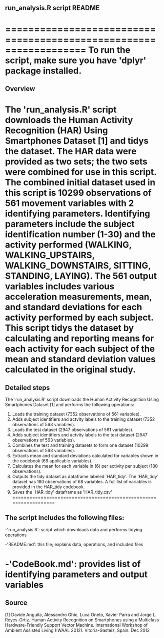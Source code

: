 ## run_analysis.R script README
==================================================================
To run the script, make sure you have 'dplyr' package installed.
==================================================================
## Overview

The 'run_analysis.R' script downloads the Human Activity Recognition (HAR) Using Smartphones Dataset [1] and tidys the dataset.  The HAR data were provided as two sets; the two sets were combined for use in this script.  The combined initial dataset used in this script is 10299 observations of 561 movement variables with 2 identifying parameters.  Identifying parameters include the subject identification number (1-30) and the activity performed (WALKING, WALKING_UPSTAIRS, WALKING_DOWNSTAIRS, SITTING, STANDING, LAYING).  The 561 output variables includes various acceleration measurements, mean, and standard deviations for each activity performed by each subject.  This script tidys the dataset by calculating and reporting means for each activity for each subject of the mean and standard deviation values calculated in the original study.
==================================================================
## Detailed steps

The 'run_analysis.R' script downloads the Human Activity Recognition Using Smartphones Dataset [1] and performs the following operations:

1) Loads the training dataset (7352 observations of 561 variables).
2) Adds subject identifiers and actvity labels to the training dataset (7352 observations of 563 variables).
3) Loads the test dataset (2947 observations of 561 variables).
4) Adds subject identifiers and actvity labels to the test dataset (2947 observations of 563 variables).
5) Combines the test and training datasets to form one dataset (10299 observations of 563 variables).
6) Extracts mean and standard deviations calculated for variables shown in the codebook (66 applicable variables).
7) Calculates the mean for each variable in (6) per activity per subject (180 observations).
8) Outputs the tidy dataset as dataframe labeled 'HAR_tidy'.  The 'HAR_tidy' dataset has 180 observations of 68 variables.  A full list of variables is provided in the HAR_tidy codebook.
9) Saves the 'HAR_tidy' dataframe as 'HAR_tidy.csv'
==================================================================
## The script includes the following files:

-'run_analysis.R': script which downloads data and performs tidying operations

-'README.md': this file; explains data, operations, and included files

-'CodeBook.md': provides list of identifying parameters and output variables
==================================================================
## Source

[1] Davide Anguita, Alessandro Ghio, Luca Oneto, Xavier Parra and Jorge L. Reyes-Ortiz. Human Activity Recognition on Smartphones using a Multiclass Hardware-Friendly Support Vector Machine. International Workshop of Ambient Assisted Living (IWAAL 2012). Vitoria-Gasteiz, Spain. Dec 2012
